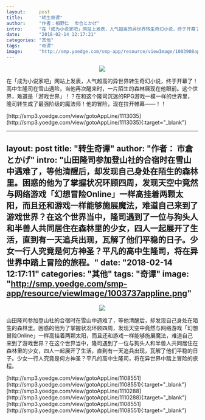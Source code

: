 ```yaml
---
layout:     post
title:      "转生奇谭"
author:     "作者：相野仁  市仓とかげ"
intro:      "在「成为小说家吧」网站上发表，人气超高的异世界转生奇幻小说，终于开幕了！ 高中生隆司在雪山遇险，当他再次醒来时，一片陌生的森林展现在他眼前。这个世界，难道是「游戏世界」！？在和这个隆司沉迷的RPG游戏一模一样的世界里，隆司转生成了最强阶级的魔法师！他的冒险，现在拉开帷幕——！！"
date:       "2018-02-14 12:17:21"
categories: "其他"
tags:       "奇谭"
image:      "http://smp.yoedge.com/smp-app/resource/viewImage/1003908appline.png"
---
```

<div style="text-align: center">
<p><img src="http://smp.yoedge.com/smp-app/resource/viewImage/1003908appline.png"/></p>
</div>
<p class="post-meta">
<span>在「成为小说家吧」网站上发表，人气超高的异世界转生奇幻小说，终于开幕了！ 高中生隆司在雪山遇险，当他再次醒来时，一片陌生的森林展现在他眼前。这个世界，难道是「游戏世界」！？在和这个隆司沉迷的RPG游戏一模一样的世界里，隆司转生成了最强阶级的魔法师！他的冒险，现在拉开帷幕——！！</span>
</p>
[http://smp3.yoedge.com/view/gotoAppLine/1113035](http://smp3.yoedge.com/view/gotoAppLine/1113035){:target="_blank"}


---
layout:     post
title:      "转生奇谭"
author:     "作者： 市倉とかげ"
intro:      "山田隆司参加登山社的合宿时在雪山中遇难了，等他清醒后，却发现自己身处在陌生的森林里。困惑的他为了掌握状况环顾四周，发现天空中竟然与网络游戏「幻想冒险Online」一样高挂着两颗太阳，而且还和游戏一样能够施展魔法，难道自己来到了游戏世界？在这个世界当中，隆司遇到了一位与狗头人和半兽人共同居住在森林里的少女，四人一起展开了生活，直到有一天追兵出现，瓦解了他们平稳的日子。少女一行人究竟是何方神圣？平凡的高中生隆司，将在异世界中踏上冒险的旅程。"
date:       "2018-02-14 12:17:11"
categories: "其他"
tags:       "奇谭"
image:      "http://smp.yoedge.com/smp-app/resource/viewImage/1003737appline.png"
---
<div style="text-align: center">
<p><img src="http://smp.yoedge.com/smp-app/resource/viewImage/1003737appline.png"/></p>
</div>
<p class="post-meta">
<span>山田隆司参加登山社的合宿时在雪山中遇难了，等他清醒后，却发现自己身处在陌生的森林里。困惑的他为了掌握状况环顾四周，发现天空中竟然与网络游戏「幻想冒险Online」一样高挂着两颗太阳，而且还和游戏一样能够施展魔法，难道自己来到了游戏世界？在这个世界当中，隆司遇到了一位与狗头人和半兽人共同居住在森林里的少女，四人一起展开了生活，直到有一天追兵出现，瓦解了他们平稳的日子。少女一行人究竟是何方神圣？平凡的高中生隆司，将在异世界中踏上冒险的旅程。</span>
</p>
[http://smp3.yoedge.com/view/gotoAppLine/1108551](http://smp3.yoedge.com/view/gotoAppLine/1108551){:target="_blank"}
[http://smp3.yoedge.com/view/gotoAppLine/1110288](http://smp3.yoedge.com/view/gotoAppLine/1110288){:target="_blank"}
[http://smp3.yoedge.com/view/gotoAppLine/1108551](http://smp3.yoedge.com/view/gotoAppLine/1108551){:target="_blank"}


